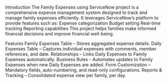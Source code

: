 Introduction
The Family Expenses using ServiceNow project is a comprehensive expense management system designed to track and manage family expenses efficiently.
It leverages ServiceNow’s platform to provide features such as:
Expense categorization
Budget setting
Real-time tracking
Reporting capabilities
This project helps families make informed financial decisions and improve financial well-being.
 
  Features
Family Expenses Table – Stores aggregated expense details.
Daily Expenses Table – Captures individual expenses with comments, member references, and date.
Relationships – Links Daily Expenses to Family Expenses automatically.
Business Rules – Automates updates to Family Expenses when new Daily Expenses are added.
Form Customization – Mandatory fields, auto-numbering, and read-only configurations.
Reports & Tracking – Consolidated expense view per family, per day.
